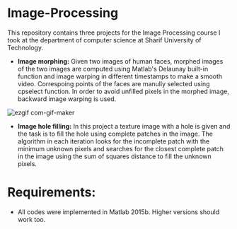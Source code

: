 # Image-Processing
This repository contains three projects for the Image Processing course I took at the department of computer science at Sharif University of Technology.

- **Image morphing:** Given two images of human faces, morphed images of the two images are computed using Matlab's Delaunay built-in function and image warping in different timestamps to make a smooth video.
Correspoing points of the faces are manully selected using cpselect function. In order to avoid unfilled pixels in the morphed image, backward image warping is used.

![ezgif com-gif-maker](https://user-images.githubusercontent.com/70694845/215874195-7da7ae65-6760-45f9-b4e0-c89901f123c4.gif)

- **Image hole filling:** In this project a texture image with a hole is given and the task is to fill the hole using complete patches in the image. The algorithm in each iteration looks for the incomplete patch with the minimum unknown pixels and searches for the closest complete patch in the image using the sum of squares distance to fill the unknown pixels.

# Requirements:
  - All codes were implemented in Matlab 2015b. Higher versions should work too.
